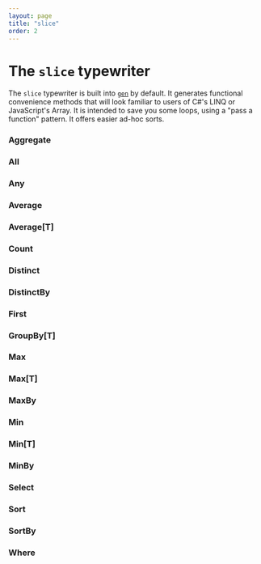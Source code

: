 ```yaml
---
layout: page
title: "slice"
order: 2
---
```


# The `slice` typewriter

The `slice` typewriter is built into [`gen`](../) by default. It generates functional convenience methods that will look familiar to users of C#'s LINQ or JavaScript's Array. It is intended to save you some loops, using a "pass a function" pattern. It offers easier ad-hoc sorts.

<a name="Aggregate"></a>
### Aggregate

<a name="All"></a>
### All

<a name="Any"></a>
### Any

<a name="Average"></a>
### Average

<a name="AverageT"></a>
### Average[T]

<a name="Count"></a>
### Count

<a name="Distinct"></a>
### Distinct

<a name="DistinctBy"></a>
### DistinctBy

<a name="First"></a>
### First

<a name="GroupBy[T]"></a>
### GroupBy[T]

<a name="Max"></a>
### Max

<a name="Max[T]"></a>
### Max[T]

<a name="MaxBy"></a>
### MaxBy

<a name="Min"></a>
### Min

<a name="Min[T]"></a>
### Min[T]

<a name="MinBy"></a>
### MinBy

<a name="Select[T]"></a>
### Select

<a name="Sort"></a>
### Sort

<a name="SortBy"></a>
### SortBy

<a name="Where"></a>
### Where



